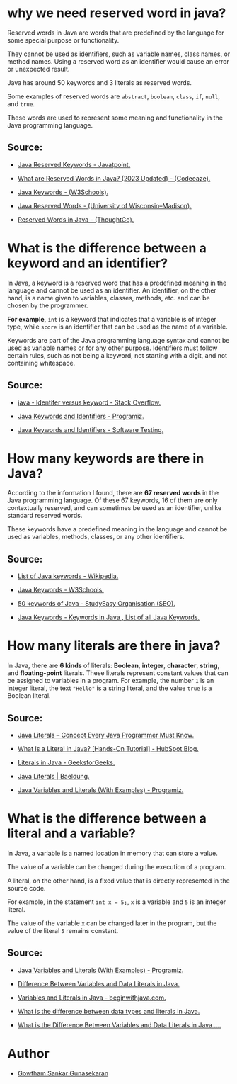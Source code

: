 # why we need reserved word in java?

Reserved words in Java are words that are predefined by the language for some special purpose or functionality.

They cannot be used as identifiers, such as variable names, class names, or method names. Using a reserved word as an identifier would cause an error or unexpected result.

Java has around 50 keywords and 3 literals as reserved words.

Some examples of reserved words are `abstract`, `boolean`, `class`, `if`, `null`, and `true`.

These words are used to represent some meaning and functionality in the Java programming language.


## Source:
	
- [Java Reserved Keywords - Javatpoint.](https://www.javatpoint.com/java-reserved-keywords.)

- [What are Reserved Words in Java? (2023 Updated) - (Codeeaze).](https://codeeaze.com/what-are-reserved-words-in-java/.)

- [Java Keywords - (W3Schools).](https://www.w3schools.com/java/java_ref_keywords.asp.)

- [Java Reserved Words - (University of Wisconsin–Madison).](https://pages.cs.wisc.edu/~cs302/resources/wi_students/szeflins/JavaReservedWords.pdf.)

- [Reserved Words in Java - (ThoughtCo).](https://www.thoughtco.com/reserved-words-in-java-2034200.)
##
	
# What is the difference between a keyword and an identifier?

In Java, a keyword is a reserved word that has a predefined meaning in the language and cannot be used as an identifier.
An identifier, on the other hand, is a name given to variables, classes, methods, etc. and can be chosen by the programmer.
	
**For example**, `int` is a keyword that indicates that a variable is of integer type, while `score` is an identifier that can be used as the name of a variable.
	 
Keywords are part of the Java programming language syntax and cannot be used as variable names or for any other purpose.
Identifiers must follow certain rules, such as not being a keyword, not starting with a digit, and not containing whitespace.

 ## Source:
	
- [java - Identifer versus keyword - Stack Overflow.](https://stackoverflow.com/questions/12547009/identifer-versus-keyword.)

- [Java Keywords and Identifiers - Programiz.](https://www.programiz.com/java-programming/keywords-identifiers.)

- [Java Keywords and Identifiers - Software Testing.](https://www.gcreddy.com/2021/05/java-keywords-and-identifiers.html.)
##
	
# How many keywords are there in Java?

According to the information I found, there are **67 reserved words** in the Java programming language. Of these 67 keywords, 16 of them are only contextually reserved,
and can sometimes be used as an  identifier, unlike standard reserved words.
	
These keywords have a predefined meaning in the language and cannot be used as variables, methods, classes, or any other identifiers.

 ## Source:
- [List of Java keywords - Wikipedia.](https://en.wikipedia.org/wiki/List_of_Java_keywords.)

- [Java Keywords - W3Schools.](https://www.w3schools.com/java/java_ref_keywords.asp.)

- [50 keywords of Java - StudyEasy Organisation (SEO).]( https://studyeasy.org/java/50-keywords-of-java/.)

- [Java Keywords - Keywords in Java , List of all Java Keywords.](https://www.hudatutorials.com/java/basics/java-keywords.)
##

# How many literals are there in java?

In Java, there are **6 kinds** of literals: **Boolean**, **integer**, **character**, **string**, and **floating-point** literals. These literals represent constant values that can be assigned to variables in a program. For example, the number `1` is an integer literal, the text `"Hello"` is a string literal, and the value `true` is a Boolean literal.

 ## Source:
   - [Java Literals – Concept Every Java Programmer Must Know.](https://techvidvan.com/tutorials/literals-in-java/.)

   - [What Is a Literal in Java? [Hands-On Tutorial] - HubSpot Blog.](https://blog.hubspot.com/website/java-literal.)

   - [Literals in Java - GeeksforGeeks.](https://www.geeksforgeeks.org/literals-in-java/.)

   - [Java Literals | Baeldung.](https://www.baeldung.com/java-literals.)

   - [Java Variables and Literals (With Examples) - Programiz.](https://www.programiz.com/java-programming/variables-literals.)
##

# What is the difference between a literal and a variable?

In Java, a variable is a named location in memory that can store a value.

The value of a variable can be changed during the execution of a program.

A literal, on the other hand, is a fixed value that is directly represented in the source code.

For example, in the statement `int x = 5;`, `x` is a variable and `5` is an integer literal.

The value of the variable `x` can be changed later in the program, but the value of the literal `5` remains constant.

## Source:

 - [Java Variables and Literals (With Examples) - Programiz.](https://www.programiz.com/java-programming/variables-literals.)

  - [Difference Between Variables and Data Literals in Java.](https://www.differencebetween.com/difference-between-variables-and-vs-data-literals-in-java/.)

  - [Variables and Literals in Java - beginwithjava.com.](http://www.beginwithjava.com/java/fundamentals/variables-and-literals.html.)

  - [What is the difference between data types and literals in Java.](https://www.tutorialspoint.com/What-is-the-difference-between-data-types-and-literals-in-Java.)

  - [What is the Difference Between Variables and Data Literals in Java ....](https://www.650.org/en/what-is/what-is-the-difference-between-variables-and-data-literals-in-java.)
   
# Author
- [Gowtham Sankar Gunasekaran](https://github.com/GouthamGuna)